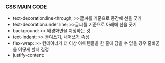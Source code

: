 ### CSS MAIN CODE


+ text-decoration:line-through;  >>글씨를 기준으로 중간에 선을 긋기
+ text-decoration:under line;  >>글씨를 기준으로 아래에 선을 긋기
+ background: >> 배경화면을 지정하는 것
+ text-indent: >> 들여쓰기, 내어쓰기 속성
+ flex-wrap: >> 컨테이너가 더 이상 아이템들을 한 줄에 담을 수 없을 경우 줄바꿈을 어떻게 할지 결정
+ justify-content: 

